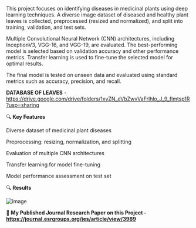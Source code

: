 This project focuses on identifying diseases in medicinal plants using deep learning techniques. A diverse image dataset of diseased and healthy plant leaves is collected, preprocessed (resized and normalized), and split into training, validation, and test sets.

Multiple Convolutional Neural Network (CNN) architectures, including InceptionV3, VGG-16, and VGG-19, are evaluated. The best-performing model is selected based on validation accuracy and other performance metrics. Transfer learning is used to fine-tune the selected model for optimal results.

The final model is tested on unseen data and evaluated using standard metrics such as accuracy, precision, and recall.

<b>DATABASE OF LEAVES</b> - https://drive.google.com/drive/folders/1xvZN_eVbZwvVaFrlhlo_J_9_flmtsp1R?usp=sharing


🔍 <b>Key Features</b>

Diverse dataset of medicinal plant diseases

Preprocessing: resizing, normalization, and splitting

Evaluation of multiple CNN architectures

Transfer learning for model fine-tuning

Model performance assessment on test set


🔍 <b>Results</b>

![image](https://github.com/user-attachments/assets/7a5ff572-3d77-4c1b-915c-ca7d8fb23094)


<b>🎯 My Published Journal Research Paper on this Project - https://journal.esrgroups.org/jes/article/view/3989</b>

